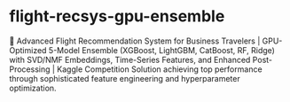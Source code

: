 # flight-recsys-gpu-ensemble
🛫 Advanced Flight Recommendation System for Business Travelers | GPU-Optimized 5-Model Ensemble (XGBoost, LightGBM, CatBoost, RF, Ridge) with SVD/NMF Embeddings, Time-Series Features, and Enhanced Post-Processing | Kaggle Competition Solution achieving top performance through sophisticated feature engineering and hyperparameter optimization.
